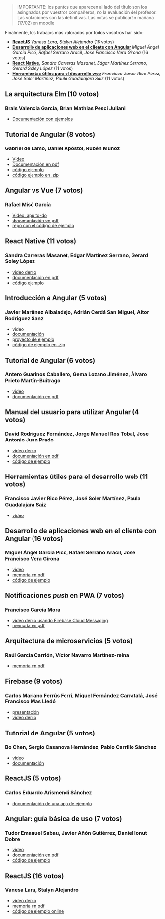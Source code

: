 > IMPORTANTE: los puntos que aparecen al lado del título son los asingnados por vuestros compañeros, no la evaluación del profesor. Las votaciones son las definitivas. Las notas se publicarán mañana (17/02) en moodle

Finalmente, los trabajos más valorados por todos vosotros han sido:

- [**ReactJS**](#votos_1a) _Vanesa Lara, Stalyn Alejandro_ (16 votos)
- [**Desarrollo de aplicaciones web en el cliente con Angular**](#votos_1b) _Miguel Ángel García Picó, Rafael Serrano Aracil, Jose Francisco Vera Girona_ (16 votos)
-  [**React Native**](#votos_2b), _Sandra Carreras Masanet, Edgar Martínez Serrano, Gerard Soley López_ (11 votos)
-  [**Herramientas útiles para el desarrollo web**](#votos_2a) _Francisco Javier Rico Pérez, José Soler Martínez, Paula Guadalajara Saiz_ (11 votos)

 


## La arquitectura Elm (10 votos)
### Brais Valencia García, Brian Mathias Pesci Juliani

- [Documentación con ejemplos](https://adielmgrupal2021.me/)

## Tutorial de Angular (8 votos)
### Gabriel de Lamo, Daniel Apóstol, Rubén Muñoz

- [Video](https://youtu.be/_Ee1iXiokHQ)
- [Documentación en pdf](angular_lamo/Tutorial_Angular.pdf)
- [código ejemplo](angular_lamo/codigo/)
- [código ejemplo en .zip](angular_lamo/codigo.zip)

## Angular vs Vue (7 votos)
### Rafael Misó García

- [Video: app to-do](https://youtu.be/CvNafMKZuLQ)
- [documentación en pdf](angular_vs_vue/trabajoTeoríaADI.pdf)
- [repo con el código de ejemplo](https://github.com/felemiso10/appAngularADI)

## React Native (11 votos) <a name="votos_2b"></a>
### Sandra Carreras Masanet, Edgar Martínez Serrano, Gerard Soley López

- [video demo](https://drive.google.com/file/d/1BBEKtgDwlzNSivzOtq9Kk76FdsS0qAFI/view?usp=sharing)
- [documentación en pdf](react_native/Memoria.pdf)
- [código ejemplo](https://drive.google.com/file/d/1wk4_zKCyqitQoaAxpFe1WCbV3Zb7O0F-/view?usp=sharing)


## Introducción a Angular (5 votos)
### Javier Martínez Albaladejo, Adrián Cerdá San Miguel, Aitor Rodríguez Sanz

- [video](https://drive.google.com/file/d/1sjvl5cF-Czh9nsOzKzyDIIc3WKCGJ3Gb/view)
- [documentación](https://jma104.github.io/ADI-Angular/)
- [proyecto de ejemplo](angular_martinez/adiAngular/)
- [código de ejemplo en .zip](angular_martinez/adiAngular.zip)


## Tutorial de Angular (6 votos)
### Antero Guarinos Caballero, Gema Lozano Jiménez, Álvaro Prieto Martín-Buitrago

- [video](angular_guarinos/Tutorial_Angular.mp4)
- [documentación en pdf](angular_guarinos/Tutorial_Angular.pdf)

## Manual del usuario para utilizar Angular (4 votos)
### David Rodríguez Fernández, Jorge Manuel Ros Tobal, Jose Antonio Juan Prado

- [video demo](https://youtu.be/gW-9VOAZssw)
- [documentación en pdf](angular_rodriguez/manual.pdf)
- [código de ejemplo](https://github.com/gelio98/EjemploAngularADI2020)

## Herramientas útiles para el desarrollo web (11 votos) <a name="votos_2a"></a>
### Francisco Javier Rico Pérez, José Soler Martínez, Paula Guadalajara Saiz

- [video](https://youtu.be/2L8sKowhpzU)

## Desarrollo de aplicaciones web en el cliente con Angular (16 votos) <a name="votos_1b"></a>
### Miguel Ángel García Picó, Rafael Serrano Aracil, Jose Francisco Vera Girona

- [video](https://youtu.be/yYcF6SfeIxk)
- [memoria en pdf](angular_garcia/memoria.pdf)
- [código de ejemplo](https://github.com/serranorafa/adi-angular-app)

## Notificaciones *push* en PWA (7 votos)
### Francisco García Mora

- [video demo usando Firebase Cloud Messaging](https://www.youtube.com/watch?v=_6L58ImsVCU)
- [memoria en pdf](push/push.pdf)

## Arquitectura de microservicios (5 votos)
### Raúl García Carrión, Víctor Navarro Martínez-reina

- [memoria en pdf](microservicios/Microservicios.pdf)

## Firebase (9 votos)
### Carlos Mariano Ferrús Ferri, Miguel Fernández Carratalá, José Francisco Mas Lledó

- [presentación](https://charlitosf.github.io/ADI-Firebase)
- [video demo](https://drive.google.com/file/d/1sra0WLvqsKLxiCU3ZPbZaY-rWDUJaivm/view)

## Tutorial de Angular (5 votos)
### Bo Chen, Sergio Casanova Hernández, Pablo Carrillo Sánchez

- [video](https://www.youtube.com/watch?v=EUBK1KYf7P4&feature=youtu.be&ab_channel=PabloCarrilloS%C3%A1nchez)
- [documentación](https://docs.google.com/document/d/1sEo1XPL-0Im9jocovwXb380iO0tOqycYd4AFsUgjCF0/edit)

## ReactJS (5 votos)
### Carlos Eduardo Arismendi Sánchez

- [documentación de una app de ejemplo](reactjs/ReactJS-51795077C.pdf)

## Angular: guía básica de uso (7 votos)
### Tudor Emanuel Sabau, Javier Añón Gutiérrez, Daniel Ionut Dobre

- [video](https://drive.google.com/file/d/1uD60qjV2YEFvk-3FgXLtUVf3-zgSYta3/view)
- [documentación en pdf](https://drive.google.com/file/d/1T6Yo-GG2s9gcoevUGXCRQWjVhZY0RnIp/view?usp=sharing)
- [código de ejemplo](https://drive.google.com/drive/folders/1wApw4yk8Gn46zOROK0NPEOy8gJ-4NUaI?usp=sharing)

##  ReactJS (16 votos) <a name="votos_1a"></a>
### Vanesa Lara, Stalyn Alejandro

- [video demo](https://drive.google.com/file/d/1SzVjguBcnrtBeNNRXSUTcblgKYy3at3O/view?usp=sharing)
- [memoria en pdf](https://drive.google.com/file/d/1XGRn07NbEHQdrs0yi08wW32XK1e3DDO6/view?usp=sharing)
- [código de ejemplo online](https://codesandbox.io/s/adi-ejemplo-ct0fl)




